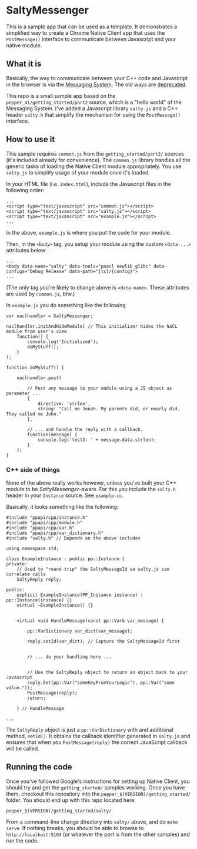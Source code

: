 SaltyMessenger
==============

This is a sample app that can be used as a template. It demonstrates a simplified way to create a Chrome Native Client app that uses the `PostMessage()` interface to communicate between Javascript and your native module.


## What it is

Basically, the way to communicate between your C++ code and Javascript in the browser is via the [Messaging System](https://developer.chrome.com/native-client/devguide/coding/message-system). The old ways are [deprecated](https://code.google.com/p/ppapi/wiki/InterfacingWithJavaScript).

This repo is a small sample app based on the `pepper_41/getting_started/part2` source, which is a "hello world" of the Messaging System. I've added a Javascript library `salty.js` and a C++ header `salty.h` that simplify the mechanism for using the `PostMessage()` interface.

## How to use it

This sample requires `common.js` from the `getting_started/part2/` sources (it's included already for convenience). The `common.js` library handles all the generic tasks of loading the Native Client module appropriately. You use `salty.js` to simplify usage of your module once it's loaded.

In your HTML file (i.e. `index.html`), include the Javascript files in the following order:

    ...
    <script type="text/javascript" src="common.js"></script>
    <script type="text/javascript" src="salty.js"></script>
    <script type="text/javascript" src="example.js"></script>
    ...

In the above, `example.js` is where you put the code for your module.

Then, in the `<body>` tag, you setup your module using the custom `<data-...>` attributes below:

    ...
    <body data-name="salty" data-tools="pnacl newlib glibc" data-configs="Debug Release" data-path="{tc}/{config}">
    ...

(The only tag you're likely to change above is `<data-name>`. These attributes are used by `common.js`, btw.)

In `example.js` you do something like the following

    var naclhandler = SaltyMessenger;

    naclhandler.initAndHideModule( // This initializer hides the NaCL module from user's view
        function() {
            console.log('Initialized');
            doMyStuff();
        }
    );

    function doMyStuff() {

        naclhandler.post(

            // Post any message to your module using a JS object as parameter ...
            {
                directive: 'strlen',
                string: "Call me Jonah. My parents did, or nearly did. They called me John."
            },

            // ... and handle the reply with a callback.
            function(message) {
                console.log('test3: ' + message.data.strlen);
            }
        );
    }

### C++ side of things

None of the above really works however, unless you've built your C++ module to be _SaltyMessenger_-aware. For this you include the `salty.h` header in your `Instance` source. See `example.cc`.

Basically, it looks something like the following:

    #include "ppapi/cpp/instance.h"
    #include "ppapi/cpp/module.h"
    #include "ppapi/cpp/var.h"
    #include "ppapi/cpp/var_dictionary.h"
    #include "salty.h" // Depends on the above includes

    using namespace std;

    class ExampleInstance : public pp::Instance {
    private:
        // Used to "round-trip" the SaltyMessageId so salty.js can correlate calls
        SaltyReply reply;

    public:
        explicit ExampleInstance(PP_Instance instance) : pp::Instance(instance) {}
        virtual ~ExampleInstance() {}


        virtual void HandleMessage(const pp::Var& var_message) {

            pp::VarDictionary var_dict(var_message);

            reply.setId(var_dict); // Capture the SaltyMessageId first
            

            // ... do your handling here ...

            
            // Use the SaltyReply object to return an object back to your Javascript
            reply.Set(pp::Var("someKeyFromYourLogic"), pp::Var("some value."));
            PostMessage(reply);
            return;

        } // HandleMessage
            
    ...

The `SaltyReply` object is just a `pp::VarDictionary` with and additional method, `setId()`. It obtains the callback identifier generated in `salty.js` and ensures that when you `PostMessage(reply)` the correct JavaScript callback will be called.

## Running the code

Once you've followed Google's instructions for setting up Native Client, you should try and get the `getting_started/` samples working. Once you have them, checkout this repository into the `pepper_$(VERSION)/getting_started/` folder. You should end up with this repo located here:

    pepper_$(VERSION)/getting_started/salty/

From a command-line change directory into `salty/` above, and do `make serve`. If nothing breaks, you should be able to browse to `http://localhost:5103` (or whatever the port is from the other samples) and run the code.
